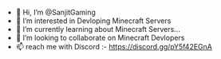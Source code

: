 - 👋 Hi, I’m @SanjitGaming
- 👀 I’m interested in Devloping Minecraft Servers
- 🌱 I’m currently learning about Minecraft Servers...
- 💞️ I’m looking to collaborate on Minecraft Devlopers
- 📫 reach me with Discord :- https://discord.gg/pY5f42EGnA

<!---
SanjitGaming/SanjitGaming is a ✨ special ✨ repository because its `README.md` (this file) appears on your GitHub profile.
You can click the Preview link to take a look at your changes.
--->
